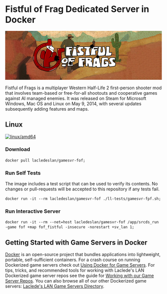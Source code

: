 # Fistful of Frag Dedicated Server in Docker

![Fistful of Frags](https://raw.githubusercontent.com/LacledesLAN/gamesvr-fof/main/.misc/fof.jpg "Fistful of Frags")

Fistful of Frags is a multiplayer Western Half-Life 2 first-person shooter mod that involves team-based or free-for-all shootouts and
cooperative games against AI managed enemies. It was released on Steam for Microsoft Windows, Mac OS and Linux on May 9, 2014, with several
updates subsequently adding features and maps.

## Linux

[![linux/amd64](https://github.com/LacledesLAN/gamesvr-fof/actions/workflows/build-linux-image.yml/badge.svg?branch=main)](https://github.com/LacledesLAN/gamesvr-fof/actions/workflows/build-linux-image.yml)

### Download

```shell
docker pull lacledeslan/gamesvr-fof;
```

### Run Self Tests

The image includes a test script that can be used to verify its contents. No changes or pull-requests will be accepted to this repository if
any tests fail.

```shell
docker run -it --rm lacledeslan/gamesvr-fof ./ll-tests/gamesvr-fpf.sh;
```

### Run Interactive Server

```shell
docker run -it --rm --net=host lacledeslan/gamesvr-fof /app/srcds_run -game fof +map fof_fistful -insecure -norestart +sv_lan 1;
```

## Getting Started with Game Servers in Docker

[Docker](https://docs.docker.com/) is an open-source project that bundles applications into lightweight, portable, self-sufficient
containers. For a crash course on running Dockerized game servers check out [Using Docker for Game
Servers](https://github.com/LacledesLAN/README.1ST/blob/master/GameServers/DockerAndGameServers.md). For tips, tricks, and recommended tools
for working with Laclede's LAN Dockerized game server repos see the guide for [Working with our Game Server
Repos](https://github.com/LacledesLAN/README.1ST/blob/master/GameServers/WorkingWithOurRepos.md). You can also browse all of our other
Dockerized game servers: [Laclede's LAN Game Servers Directory](https://github.com/LacledesLAN/README.1ST/tree/master/GameServers).
